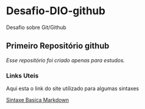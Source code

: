 # Desafio-DIO-github
Desafio sobre Git/Github

## Primeiro Repositório github

_Esse repositório foi criado apenas para estudos._

### Links Uteis

Aqui esta o link do site utilizado para algumas sintaxes

<a href="https://www.markdownguide.org/basic-syntax/">Sintaxe Basica Markdown</a>